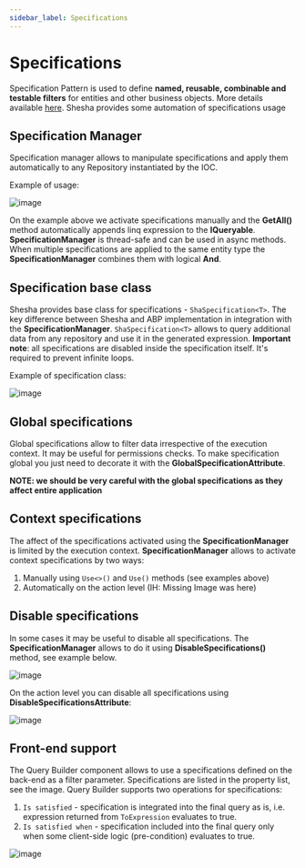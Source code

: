 ```yaml
---
sidebar_label: Specifications
---
```


# Specifications
Specification Pattern is used to define **named, reusable, combinable and testable filters** for entities and other business objects. More details available [here](https://docs.abp.io/en/abp/4.4/Specifications). Shesha provides some automation of specifications usage

## Specification Manager

Specification manager allows to manipulate specifications and apply them automatically to any Repository instantiated by the IOC.

Example of usage:

![image](https://user-images.githubusercontent.com/85956374/222994846-08bc32b2-cb05-4532-89bc-63c72240d045.png)

On the example above we activate specifications manually and the **GetAll()** method automatically appends linq expression to the **IQueryable**. **SpecificationManager** is thread-safe and can be used in async methods. When multiple specifications are applied to the same entity type the **SpecificationManager** combines them with logical **And**.

## Specification base class

Shesha provides base class for specifications - `ShaSpecification<T>`. The key difference between Shesha and ABP implementation in integration with the **SpecificationManager**. `ShaSpecification<T>` allows to query additional data from any repository and use it in the generated expression. **Important note**: all specifications are disabled inside the specification itself. It's required to prevent infinite loops.
  
Example of specification class:

![image](https://user-images.githubusercontent.com/85956374/222995032-20c4f1c4-f26a-49aa-8787-e11548d9ffad.png)

## Global specifications
  
Global specifications allow to filter data irrespective of the execution context. It may be useful for permissions checks. To make specification global you just need to decorate it with the **GlobalSpecificationAttribute**.

**NOTE: we should be very careful with the global specifications as they affect entire application**

## Context specifications
  
The affect of the specifications activated using the **SpecificationManager** is limited by the execution context. **SpecificationManager** allows to activate context specifications by two ways:
  
1. Manually using `Use<>()` and  `Use()` methods (see examples above)
2. Automatically on the action level
(IH: Missing Image was here)

## Disable specifications
In some cases it may be useful to disable all specifications. The **SpecificationManager** allows to do it using **DisableSpecifications()** method, see example below.

![image](https://user-images.githubusercontent.com/85956374/222995031-48d05f98-6b94-46b7-81de-f6f7a477a5da.png)

On the action level you can disable all specifications using **DisableSpecificationsAttribute**:

![image](https://user-images.githubusercontent.com/85956374/222995043-c7eb748d-04be-45b2-adae-3275d6f80c28.png)

## Front-end support

The Query Builder component allows to use a specifications defined on the back-end as a filter parameter. Specifications are listed in the property list, see the image. Query Builder supports two operations for specifications:
  
1. `Is satisfied` - specification is integrated into the final query as is, i.e. expression returned from `ToExpression` evaluates to true.
2. `Is satisfied when` - specification included into the final query only when some client-side logic (pre-condition) evaluates to true.

![image](https://user-images.githubusercontent.com/85956374/222995081-8c2cfab0-001d-42de-8f81-391e4043b3f3.png)






